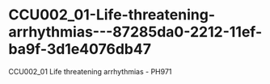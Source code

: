 # CCU002_01-Life-threatening-arrhythmias---87285da0-2212-11ef-ba9f-3d1e4076db47
CCU002_01 Life threatening arrhythmias - PH971
